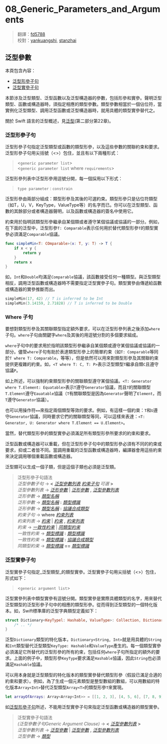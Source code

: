 # 08\_Generic\_Parameters\_and\_Arguments

> 翻譯：[fd5788](https://github.com/fd5788)  
> 校對：[yankuangshi](https://github.com/yankuangshi), [stanzhai](https://github.com/stanzhai)

## 泛型參數

本頁包含內容：

* [泛型形參子句](08_generic_parameters_and_arguments.md#generic_parameter)
* [泛型實參子句](08_generic_parameters_and_arguments.md#generic_argument)

本節涉及泛型類型、泛型函數以及泛型構造器的參數，包括形參和實參。聲明泛型類型、函數或構造器時，須指定相應的類型參數。類型參數相當於一個佔位符，當實例化泛型類型、調用泛型函數或泛型構造器時，就用具體的類型實參替代之。

關於 Swift 語言的泛型概述，見[泛型](https://github.com/ininmm/the-swift-programming-language-in-chinese/tree/8b9f8ba4cb97148e9d1b43c50f9e1c8e4175f753/source-tw/charpter2/22_Generics.md)\(第二部分第22章\)。

### 泛型形參子句

泛型形參子句指定泛型類型或函數的類型形參，以及這些參數的關聯約束和要求。泛型形參子句用尖括號（&lt;&gt;）包住，並且有以下兩種形式：

> &lt;`generic parameter list`&gt;  
> &lt;`generic parameter list` where `requirements`&gt;

泛型形參列表中泛型形參用逗號分開，每一個採用以下形式：

> `type parameter` : `constrain`

泛型形參由兩部分組成：類型形參及其後的可選約束。類型形參只是佔位符類型（如T，U，V，KeyType，ValueType等）的名字而已。你可以在泛型類型、函數的其餘部分或者構造器聲明，以及函數或構造器的簽名中使用它。

約束用於指明該類型形參繼承自某個類或者遵守某個協議或協議的一部分。例如，在下面的泛型中，泛型形參`T: Comparable`表示任何用於替代類型形參`T`的類型實參必須滿足`Comparable`協議。

```swift
func simpleMin<T: COmparable>(x: T, y: T) -> T {
    if x < y {
        return y
    }
    return x
}
```

如，`Int`和`Double`均滿足`Comparable`協議，該函數接受任何一種類型。與泛型類型相反，調用泛型函數或構造器時不需要指定泛型實參子句。類型實參由傳遞給函數或構造器的實參推斷而出。

```swift
simpleMin(17, 42) // T is inferred to be Int
simpleMin(3.14159, 2.71828) // T is inferred to be Double
```

### Where 子句

要想對類型形參及其關聯類型指定額外要求，可以在泛型形參列表之後添加`where`子句。`where`子句由關鍵字`where`及其後的用逗號分割的多個要求組成。

`where`子句中的要求用於指明該類型形參繼承自某個類或遵守某個協議或協議的一部分。儘管`where`子句有助於表達類型形參上的簡單約束（如`T: Comparable`等同於`T where T: Comparable`，等等），但是依然可以用來對類型形參及其關聯約束提供更複雜的約束。如，`<T where T: C, T: P>`表示泛型類型`T`繼承自類`C`且遵守協議`P`。

如上所述，可以強制約束類型形參的關聯類型遵守某個協議。`<T: Generator where T.Element: Equatable>`表示`T`遵守`Generator`協議，而且`T`的關聯類型`T.Element`遵守`Eauatable`協議（`T`有關聯類型是因為`Generator`聲明了`Element`，而`T`遵守`Generator`協議）。

也可以用操作符`==`來指定兩個類型等效的要求。例如，有這樣一個約束：`T`和`U`遵守`Generator`協議，同時要求它們的關聯類型等同，可以這樣來表達：`<T: Generator, U: Generator where T.Element == U.Element>`。

當然，替代類型形參的類型實參必須滿足所有類型形參所要求的約束和要求。

泛型函數或構造器可以重載，但在泛型形參子句中的類型形參必須有不同的約束或要求，抑或二者皆不同。當調用重載的泛型函數或構造器時，編譯器會用這些約束來決定調用哪個重載函數或構造器。

泛型類可以生成一個子類，但是這個子類也必須是泛型類。

> 泛型形參子句語法  
> _泛型參數子句_ → **&lt;** [_泛型參數列表_](https://github.com/ininmm/the-swift-programming-language-in-chinese/tree/8b9f8ba4cb97148e9d1b43c50f9e1c8e4175f753/source-tw/chapter3/GenericParametersAndArguments.html#generic_parameter_list) [_約束子句_](https://github.com/ininmm/the-swift-programming-language-in-chinese/tree/8b9f8ba4cb97148e9d1b43c50f9e1c8e4175f753/source-tw/chapter3/GenericParametersAndArguments.html#requirement_clause) _可選_ **&gt;**  
> _泛型參數列表_ → [_泛形參數_](https://github.com/ininmm/the-swift-programming-language-in-chinese/tree/8b9f8ba4cb97148e9d1b43c50f9e1c8e4175f753/source-tw/chapter3/GenericParametersAndArguments.html#generic_parameter) \| [_泛形參數_](https://github.com/ininmm/the-swift-programming-language-in-chinese/tree/8b9f8ba4cb97148e9d1b43c50f9e1c8e4175f753/source-tw/chapter3/GenericParametersAndArguments.html#generic_parameter) **,** [_泛型參數列表_](https://github.com/ininmm/the-swift-programming-language-in-chinese/tree/8b9f8ba4cb97148e9d1b43c50f9e1c8e4175f753/source-tw/chapter3/GenericParametersAndArguments.html#generic_parameter_list)  
> _泛形參數_ → [_類型名稱_](https://github.com/ininmm/the-swift-programming-language-in-chinese/tree/8b9f8ba4cb97148e9d1b43c50f9e1c8e4175f753/source-tw/chapter3/03_Types.html#type_name)  
> _泛形參數_ → [_類型名稱_](https://github.com/ininmm/the-swift-programming-language-in-chinese/tree/8b9f8ba4cb97148e9d1b43c50f9e1c8e4175f753/source-tw/chapter3/03_Types.html#type_name) **:** [_類型標識_](https://github.com/ininmm/the-swift-programming-language-in-chinese/tree/8b9f8ba4cb97148e9d1b43c50f9e1c8e4175f753/source-tw/chapter3/03_Types.html#type_identifier)  
> _泛形參數_ → [_類型名稱_](https://github.com/ininmm/the-swift-programming-language-in-chinese/tree/8b9f8ba4cb97148e9d1b43c50f9e1c8e4175f753/source-tw/chapter3/03_Types.html#type_name) **:** [_協議合成類型_](https://github.com/ininmm/the-swift-programming-language-in-chinese/tree/8b9f8ba4cb97148e9d1b43c50f9e1c8e4175f753/source-tw/chapter3/03_Types.html#protocol_composition_type)  
> _約束子句_ → **where** [_約束列表_](https://github.com/ininmm/the-swift-programming-language-in-chinese/tree/8b9f8ba4cb97148e9d1b43c50f9e1c8e4175f753/source-tw/chapter3/GenericParametersAndArguments.html#requirement_list)  
> _約束列表_ → [_約束_](https://github.com/ininmm/the-swift-programming-language-in-chinese/tree/8b9f8ba4cb97148e9d1b43c50f9e1c8e4175f753/source-tw/chapter3/GenericParametersAndArguments.html#requirement) \| [_約束_](https://github.com/ininmm/the-swift-programming-language-in-chinese/tree/8b9f8ba4cb97148e9d1b43c50f9e1c8e4175f753/source-tw/chapter3/GenericParametersAndArguments.html#requirement) **,** [_約束列表_](https://github.com/ininmm/the-swift-programming-language-in-chinese/tree/8b9f8ba4cb97148e9d1b43c50f9e1c8e4175f753/source-tw/chapter3/GenericParametersAndArguments.html#requirement_list)  
> _約束_ → [_一致性約束_](https://github.com/ininmm/the-swift-programming-language-in-chinese/tree/8b9f8ba4cb97148e9d1b43c50f9e1c8e4175f753/source-tw/chapter3/GenericParametersAndArguments.html#conformance_requirement) \| [_同類型約束_](https://github.com/ininmm/the-swift-programming-language-in-chinese/tree/8b9f8ba4cb97148e9d1b43c50f9e1c8e4175f753/source-tw/chapter3/GenericParametersAndArguments.html#same_type_requirement)  
> _一致性約束_ → [_類型標識_](https://github.com/ininmm/the-swift-programming-language-in-chinese/tree/8b9f8ba4cb97148e9d1b43c50f9e1c8e4175f753/source-tw/chapter3/03_Types.html#type_identifier) **:** [_類型標識_](https://github.com/ininmm/the-swift-programming-language-in-chinese/tree/8b9f8ba4cb97148e9d1b43c50f9e1c8e4175f753/source-tw/chapter3/03_Types.html#type_identifier)  
> _一致性約束_ → [_類型標識_](https://github.com/ininmm/the-swift-programming-language-in-chinese/tree/8b9f8ba4cb97148e9d1b43c50f9e1c8e4175f753/source-tw/chapter3/03_Types.html#type_identifier) **:** [_協議合成類型_](https://github.com/ininmm/the-swift-programming-language-in-chinese/tree/8b9f8ba4cb97148e9d1b43c50f9e1c8e4175f753/source-tw/chapter3/03_Types.html#protocol_composition_type)  
> _同類型約束_ → [_類型標識_](https://github.com/ininmm/the-swift-programming-language-in-chinese/tree/8b9f8ba4cb97148e9d1b43c50f9e1c8e4175f753/source-tw/chapter3/03_Types.html#type_identifier) **==** [_類型標識_](https://github.com/ininmm/the-swift-programming-language-in-chinese/tree/8b9f8ba4cb97148e9d1b43c50f9e1c8e4175f753/source-tw/chapter3/03_Types.html#type_identifier)

### 泛型實參子句

泛型實參子句指定_泛型類型_的類型實參。泛型實參子句用尖括號（&lt;&gt;）包住，形式如下：

> &lt;`generic argument list`&gt;

泛型實參列表中類型實參有逗號分開。類型實參是實際具體類型的名字，用來替代泛型類型的泛型形參子句中的相應的類型形參。從而得到泛型類型的一個特化版本。如，Swift標準庫的泛型字典類型定義如下：

```swift
struct Dictionary<KeyTypel: Hashable, ValueType>: Collection, DictionaryLiteralConvertible {
    /* .. */
}
```

泛型`Dictionary`類型的特化版本，`Dictionary<String, Int>`就是用具體的`String`和`Int`類型替代泛型類型`KeyType: Hashable`和`ValueType`產生的。每一個類型實參必須滿足它所替代的泛型形參的所有約束，包括任何`where`子句所指定的額外的要求。上面的例子中，類型形參`KeyType`要求滿足`Hashable`協議，因此`String`也必須滿足`Hashable`協議。

可以用本身就是泛型類型的特化版本的類型實參替代類型形參（假設已滿足合適的約束和要求）。例如，為了生成一個元素類型是整型數組的數組，可以用數組的特化版本`Array<Int>`替代泛型類型`Array<T>`的類型形參`T`來實現。

```swift
let arrayOfArrays: Array<Array<Int>> = [[1, 2, 3], [4, 5, 6], [7, 8, 9]]
```

如[泛型形參子句](08_generic_parameters_and_arguments.md#generic_parameter)所述，不能用泛型實參子句來指定泛型函數或構造器的類型實參。

> 泛型實參子句語法  
> _\(泛型參數子句Generic Argument Clause\)_ → **&lt;** [_泛型參數列表_](https://github.com/ininmm/the-swift-programming-language-in-chinese/tree/8b9f8ba4cb97148e9d1b43c50f9e1c8e4175f753/source-tw/chapter3/GenericParametersAndArguments.html#generic_argument_list) **&gt;**  
> _泛型參數列表_ → [_泛型參數_](https://github.com/ininmm/the-swift-programming-language-in-chinese/tree/8b9f8ba4cb97148e9d1b43c50f9e1c8e4175f753/source-tw/chapter3/GenericParametersAndArguments.html#generic_argument) \| [_泛型參數_](https://github.com/ininmm/the-swift-programming-language-in-chinese/tree/8b9f8ba4cb97148e9d1b43c50f9e1c8e4175f753/source-tw/chapter3/GenericParametersAndArguments.html#generic_argument) **,** [_泛型參數列表_](https://github.com/ininmm/the-swift-programming-language-in-chinese/tree/8b9f8ba4cb97148e9d1b43c50f9e1c8e4175f753/source-tw/chapter3/GenericParametersAndArguments.html#generic_argument_list)  
> _泛型參數_ → [_類型_](https://github.com/ininmm/the-swift-programming-language-in-chinese/tree/8b9f8ba4cb97148e9d1b43c50f9e1c8e4175f753/source-tw/chapter3/03_Types.html#type)

